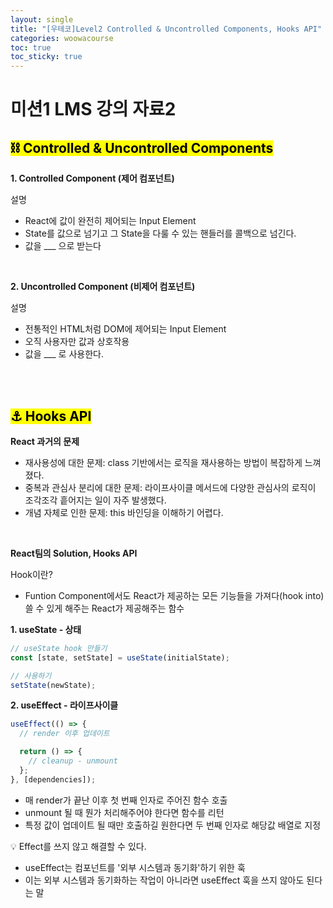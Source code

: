 ```yaml
---
layout: single
title: "[우테코]Level2 Controlled & Uncontrolled Components, Hooks API"
categories: woowacourse
toc: true
toc_sticky: true
---
```


# 미션1 LMS 강의 자료2

## <mark class="pink">⛓ Controlled & Uncontrolled Components</mark>

**1\. Controlled Component (제어 컴포넌트)**

설명

- React에 값이 완전히 제어되는 Input Element
- State를 값으로 넘기고 그 State을 다룰 수 있는 핸들러를 콜백으로 넘긴다.
- 값을 \_\_\_ 으로 받는다

<br/>

**2\. Uncontrolled Component (비제어 컴포넌트)**

설명

- 전통적인 HTML처럼 DOM에 제어되는 Input Element
- 오직 사용자만 값과 상호작용
- 값을 \_\_\_ 로 사용한다.

<br/>
<br/>

## <mark class="pink">⚓️ Hooks API</mark>

**React 과거의 문제**

- 재사용성에 대한 문제: class 기반에서는 로직을 재사용하는 방법이 복잡하게 느껴졌다.
- 중복과 관심사 분리에 대한 문제: 라이프사이클 메서드에 다양한 관심사의 로직이 조각조각 흩어지는 일이 자주 발생했다.
- 개념 자체로 인한 문제: this 바인딩을 이해하기 어렵다.

<br/>

**React팀의 Solution, Hooks API**

Hook이란?

- Funtion Component에서도 React가 제공하는 모든 기능들을 가져다(hook into) 쓸 수 있게 해주는 React가 제공해주는 함수

**1\. useState - 상태**

```jsx
// useState hook 만들기
const [state, setState] = useState(initialState);

// 사용하기
setState(newState);
```

**2\. useEffect - 라이프사이클**

```jsx
useEffect(() => {
  // render 이후 업데이트

  return () => {
    // cleanup - unmount
  };
}, [dependencies]);
```

- 매 render가 끝난 이후 첫 번째 인자로 주어진 함수 호출
- unmount 될 때 뭔가 처리해주어야 한다면 함수를 리턴
- 특정 값이 업데이트 될 때만 호출하길 원한다면 두 번째 인자로 해당값 배열로 지정

💡 Effect를 쓰지 않고 해결할 수 있다.

- useEffect는 컴포넌트를 '외부 시스템과 동기화'하기 위한 훅
- 이는 외부 시스템과 동기화하는 작업이 아니라면 useEffect 훅을 쓰지 않아도 된다는 말
